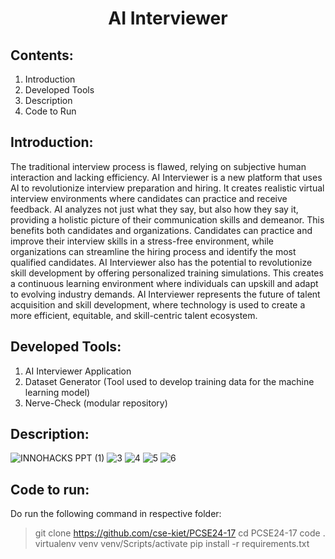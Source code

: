 <center><h1>AI Interviewer</h1></center>

## Contents:
1. Introduction
2. Developed Tools 
3. Description
4. Code to Run


## Introduction:
The traditional interview process is flawed, relying on subjective human interaction and lacking efficiency. AI Interviewer is a new platform that uses AI to revolutionize interview preparation and hiring. It creates realistic virtual interview environments where candidates can practice and receive feedback. AI analyzes not just what they say, but also how they say it, providing a holistic picture of their communication skills and demeanor. This benefits both candidates and organizations. Candidates can practice and improve their interview skills in a stress-free environment, while organizations can streamline the hiring process and identify the most qualified candidates. AI Interviewer also has the potential to revolutionize skill development by offering personalized training simulations. This creates a continuous learning environment where individuals can upskill and adapt to evolving industry demands. AI Interviewer represents the future of talent acquisition and skill development, where technology is used to create a more efficient, equitable, and skill-centric talent ecosystem.

## Developed Tools:
1. AI Interviewer Application
2. Dataset Generator (Tool used to develop training data for the machine learning model)
3. Nerve-Check (modular repository)

## Description:
![INNOHACKS PPT (1)](https://user-images.githubusercontent.com/76547274/208085965-594d59b1-4951-4e5d-9125-10a46c2d3c3f.png)
![3](https://user-images.githubusercontent.com/76547274/208083310-34f912a1-0fcd-4a61-8eab-47a858ad5c05.png)
![4](https://user-images.githubusercontent.com/76547274/208083314-7e36c643-208e-4b1d-b6b3-94034e174718.png)
![5](https://user-images.githubusercontent.com/76547274/208083316-801232c7-3fcb-463d-8ef3-33f58ab74529.png)
![6](https://user-images.githubusercontent.com/76547274/208083320-db42fccf-b5a6-4da6-b402-6d0ac02a1a7a.png)

## Code to run:
Do run the following command in respective folder:
> git clone https://github.com/cse-kiet/PCSE24-17
> cd PCSE24-17
> code .
> virtualenv venv
> venv/Scripts/activate
> pip install -r requirements.txt
